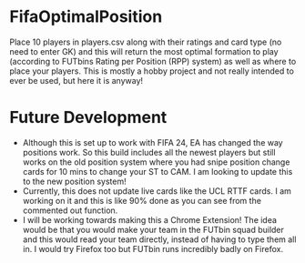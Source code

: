 # FifaOptimalPosition
Place 10 players in players.csv along with their ratings and card type (no need to enter GK) and this will return the most optimal formation to play (according to FUTbins Rating per Position (RPP) system) as well as where to place your players. This is mostly a hobby project and not really intended to ever be used, but here it is anyway!

# Future Development
* Although this is set up to work with FIFA 24, EA has changed the way positions work. So this build includes all the newest players but still works on the old position system where you had snipe position change cards for 10 mins to change your ST to CAM. I am looking to update this to the new position system!
* Currently, this does not update live cards like the UCL RTTF cards. I am working on it and this is like 90% done as you can see from the commented out function.
* I will be working towards making this a Chrome Extension! The idea would be that you would make your team in the FUTbin squad builder and this would read your team directly, instead of having to type them all in. I would try Firefox too but FUTbin runs incredibly badly on Firefox. 
